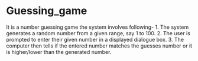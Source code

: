 # Guessing_game
It is a number guessing game the system involves following- 1. The system generates a random number from a given range, say 1 to 100. 2. The user is prompted to enter their given number in a displayed dialogue box. 3. The computer then tells if the entered number matches the guesses number or it is higher/lower than the generated number. 
